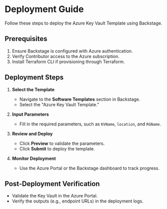 # Deployment Guide

Follow these steps to deploy the Azure Key Vault Template using Backstage.

## Prerequisites
1. Ensure Backstage is configured with Azure authentication.
2. Verify Contributor access to the Azure subscription.
3. Install Terraform CLI if provisioning through Terraform.

## Deployment Steps
1. **Select the Template**
   - Navigate to the **Software Templates** section in Backstage.
   - Select the "Azure Key Vault Template."

2. **Input Parameters**
   - Fill in the required parameters, such as `KVName`, `location`, and `RGName`.

3. **Review and Deploy**
   - Click **Preview** to validate the parameters.
   - Click **Submit** to deploy the template.

4. **Monitor Deployment**
   - Use the Azure Portal or the Backstage dashboard to track progress.

## Post-Deployment Verification
- Validate the Key Vault in the Azure Portal.
- Verify the outputs (e.g., endpoint URLs) in the deployment logs.
